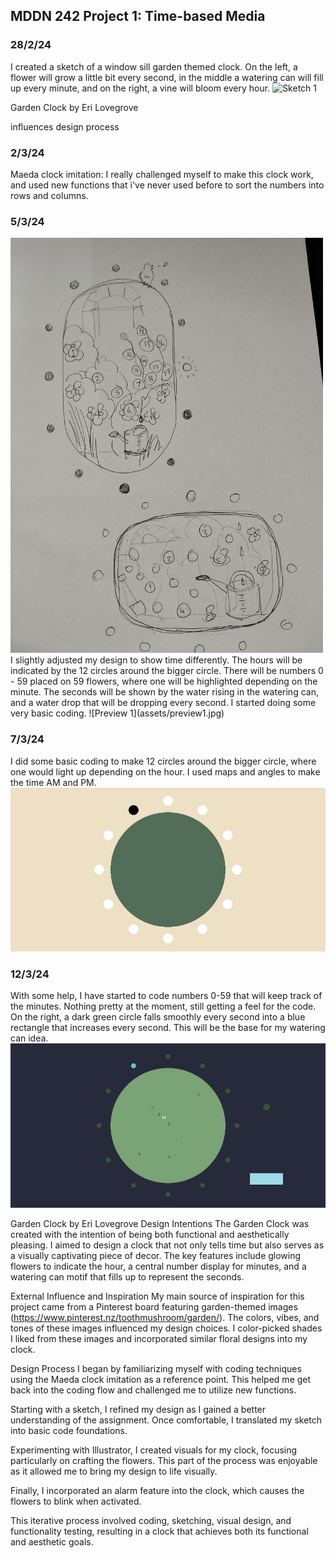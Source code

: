 ## MDDN 242 Project 1: Time-based Media  

### 28/2/24
I created a sketch of a window sill garden themed clock. On the left, a flower will grow a little bit every second, in the middle a watering can will fill up every minute, and on the right, a vine will bloom every hour. 
![Sketch 1](sketch2.jpg)

Garden Clock by Eri Lovegrove

influences
design process 


### 2/3/24
Maeda clock imitation: I really challenged myself to make this clock work, and used new functions that i've never used before to sort the numbers into rows and columns. 


### 5/3/24
<img src="assets/sketchno2.jpg" alt="sketch2" width="500"/>
I slightly adjusted my design to show time differently. The hours will be indicated by the 12 circles around the bigger circle. There will be numbers 0 - 59 placed on 59 flowers, where one will be highlighted depending on the minute. The seconds will be shown by the water rising in the watering can, and a water drop that will be dropping every second. I started doing some very basic coding.
![Preview 1](assets/preview1.jpg)

### 7/3/24
I did some basic coding to make 12 circles around the bigger circle, where one would light up depending on the hour. I used maps and angles to make the time AM and PM. 
![Preview 2](assets/preview2.jpg)

### 12/3/24
With some help, I have started to code numbers 0-59 that will keep track of the minutes. Nothing pretty at the moment, still getting a feel for the code. On the right, a dark green circle falls smoothly every second into a blue rectangle that increases every second. This will be the base for my watering can idea. 
![Preview 3](assets/preview3.jpg)



Garden Clock by Eri Lovegrove
Design Intentions
The Garden Clock was created with the intention of being both functional and aesthetically pleasing. I aimed to design a clock that not only tells time but also serves as a visually captivating piece of decor. The key features include glowing flowers to indicate the hour, a central number display for minutes, and a watering can motif that fills up to represent the seconds.

External Influence and Inspiration
My main source of inspiration for this project came from a Pinterest board featuring garden-themed images (https://www.pinterest.nz/toothmushroom/garden/). The colors, vibes, and tones of these images influenced my design choices. I color-picked shades I liked from these images and incorporated similar floral designs into my clock.

Design Process
I began by familiarizing myself with coding techniques using the Maeda clock imitation as a reference point. This helped me get back into the coding flow and challenged me to utilize new functions.

Starting with a sketch, I refined my design as I gained a better understanding of the assignment. Once comfortable, I translated my sketch into basic code foundations.

Experimenting with Illustrator, I created visuals for my clock, focusing particularly on crafting the flowers. This part of the process was enjoyable as it allowed me to bring my design to life visually.

Finally, I incorporated an alarm feature into the clock, which causes the flowers to blink when activated.

This iterative process involved coding, sketching, visual design, and functionality testing, resulting in a clock that achieves both its functional and aesthetic goals.